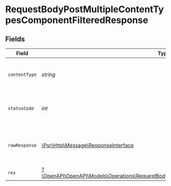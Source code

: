 # RequestBodyPostMultipleContentTypesComponentFilteredResponse


## Fields

| Field                                                                                                                                                                             | Type                                                                                                                                                                              | Required                                                                                                                                                                          | Description                                                                                                                                                                       |
| --------------------------------------------------------------------------------------------------------------------------------------------------------------------------------- | --------------------------------------------------------------------------------------------------------------------------------------------------------------------------------- | --------------------------------------------------------------------------------------------------------------------------------------------------------------------------------- | --------------------------------------------------------------------------------------------------------------------------------------------------------------------------------- |
| `contentType`                                                                                                                                                                     | *string*                                                                                                                                                                          | :heavy_check_mark:                                                                                                                                                                | HTTP response content type for this operation                                                                                                                                     |
| `statusCode`                                                                                                                                                                      | *int*                                                                                                                                                                             | :heavy_check_mark:                                                                                                                                                                | HTTP response status code for this operation                                                                                                                                      |
| `rawResponse`                                                                                                                                                                     | [\Psr\Http\Message\ResponseInterface](https://www.php-fig.org/psr/psr-7/#33-psrhttpmessageresponseinterface)                                                                      | :heavy_check_mark:                                                                                                                                                                | Raw HTTP response; suitable for custom response parsing                                                                                                                           |
| `res`                                                                                                                                                                             | [?\OpenAPI\OpenAPI\Models\Operations\RequestBodyPostMultipleContentTypesComponentFilteredRes](../../Models/Operations/RequestBodyPostMultipleContentTypesComponentFilteredRes.md) | :heavy_minus_sign:                                                                                                                                                                | OK                                                                                                                                                                                |